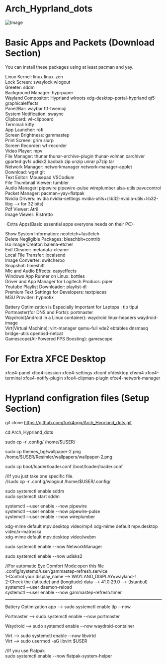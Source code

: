 # Arch_Hyprland_dots 
![Image](https://github.com/user-attachments/assets/881fa71c-82c7-4bff-9d3f-f6d838e971c0)
 
# Basic Apps and Packets (Download Section)

You can install these packages using at least pacman and yay.

Linux Kernel: linux linux-zen  
Lock Screen: swaylock wlogout  
Greeter: sddm  
Background Manager: hyprpaper  
Wayland Compositor: Hyprland wlroots xdg-desktop-portal-hyprland qt5-graphicaleffects  
Panel/Bar: waybar ttf-twemoji  
System Notification: swaync  
Clipboard: wl-clipboard  
Terminal: kitty  
App Launcher: rofi  
Screen Brightness: gammastep  
Print Screen: grim slurp  
Screen Recorder: wf-recorder  
Video Player: mpv  
File Manager: thunar thunar-archive-plugin thunar-volman xarchiver gparted gvfs udisk2 baobab zip unzip unrar p7zip tar  
Network Manager: networkmanager network-manager-applet  
Download: wget git  
Text Editor: Mousepad VSCodium  
File Thumbnail Viewer: tumbler  
Audio Manager: pipewire pipewire-pulse wireplumber alsa-utils pavucontrol  
Packet Manager: pacman+yay+flatpak  
Nvidia Drivers: nvidia nvidia-settings nvidia-utils+(lib32-nvidia-utils+lib32-libg --> for 32 bits)  
Pdf Viewer: Atril  
Image Viewer: Ristretto  




-Extra Apps(Basic essential apps everyone needs on their PC)-

Show System Information: neofetch+fastfetch  
Delete Negligible Packages: bleachbit+contrib  
Iso Image Creator: balena-etcher  
Exif Cleaner: metadata-cleaner  
Local File Transfer: localsend  
Image Converter: switcheroo  
Snapshot: timeshift  
Mic and Audio Effects: easyeffects  
Windows App Runner on Linux: bottles  
Driver and App Manager for Logitech Producs: piper  
Youtube Playlist Downloader: playlist-dl  
Premium Text Settings for Developers: textpieces  
M3U Provider: hypnotix  

Battery Optimization is Especially Important for Laptops : tlp tlpui  
Portmaster(for DNS and Ports): portmaster  
Waydroid(Android in a Linux container): waydroid linux-headers waydroid-image  
Virt(Virtual Machine): virt-manager qemu-full vde2 ebtables dnsmasq bridge-utils openbsd-netcat  
Gamescope(AI-Powered FPS Boosting): gamescope  



# For Extra XFCE Desktop  
xfce4-panel xfce4-session xfce4-settings xfconf xfdesktop xfwm4 xfce4-terminal xfce4-notify-plugin xfce4-clipman-plugin xfce4-network-manager  



# Hyprland configration files (Setup Section)

git clone https://github.com/furk4ngg/Arch_Hyprland_dots.git

cd Arch_Hyprland_dots

sudo cp -r .config/ /home/$USER/

sudo cp themes_bg/wallpaper-2.png /home/$USER/Resimler/wallpapers/wallpaper-2.png

sudo cp  boot/loader/loader.conf /boot/loader/loader.conf

//If you just take one specific file.  
//sudo cp -r .config/wlogout /home/$USER/.config/  

sudo systemctl enable sddm  
sudo systemctl start sddm  

systemctl --user enable --now pipewire  
systemctl --user enable --now pipewire-pulse  
systemctl --user enable --now wireplumber  

xdg-mime default mpv.desktop video/mp4 
xdg-mime default mpv.desktop video/x-matroska  
xdg-mime default mpv.desktop video/webm  

sudo systemctl enable --now NetworkManager  

sudo systemctl enable --now udisks2  

//For automatic Eye Comfort Mode:open this file  .config/systemd/user/gammastep-refresh.service  
1-Control your display_name --> WAYLAND_DISPLAY=wayland-1  
2-Check the (latitude) and (longitude) data --> 41.0:29.0 --> (Istanbul)  
systemctl --user daemon-reload  
systemctl --user enable --now gammastep-refresh.timer  

---

Battery Optimization app --> sudo systemctl enable tlp --now

Portmaster --> sudo systemctl enable --now portmaster  

Waydroid --> sudo systemctl enable --now waydroid-container  

Virt --> sudo systemctl enable --now libvirtd  
Virt --> sudo usermod -aG libvirt $USER

//If you use Flatpak  
sudo systemctl enable --now flatpak-system-helper  
